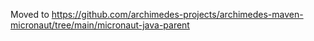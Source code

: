 Moved to https://github.com/archimedes-projects/archimedes-maven-micronaut/tree/main/micronaut-java-parent

